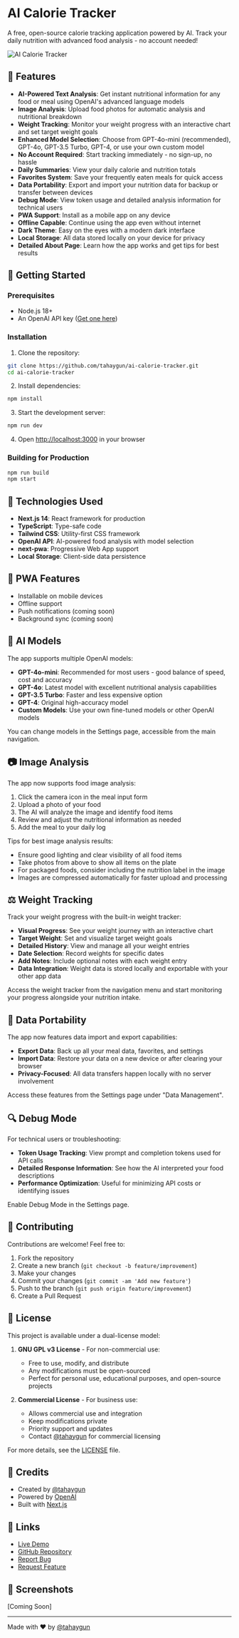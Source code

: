 # AI Calorie Tracker

A free, open-source calorie tracking application powered by AI. Track your daily nutrition with advanced food analysis - no account needed!

![AI Calorie Tracker](public/icons/icon-512x512.png)

## 🌟 Features

- **AI-Powered Text Analysis**: Get instant nutritional information for any food or meal using OpenAI's advanced language models
- **Image Analysis**: Upload food photos for automatic analysis and nutritional breakdown
- **Weight Tracking**: Monitor your weight progress with an interactive chart and set target weight goals
- **Enhanced Model Selection**: Choose from GPT-4o-mini (recommended), GPT-4o, GPT-3.5 Turbo, GPT-4, or use your own custom model
- **No Account Required**: Start tracking immediately - no sign-up, no hassle
- **Daily Summaries**: View your daily calorie and nutrition totals
- **Favorites System**: Save your frequently eaten meals for quick access
- **Data Portability**: Export and import your nutrition data for backup or transfer between devices
- **Debug Mode**: View token usage and detailed analysis information for technical users
- **PWA Support**: Install as a mobile app on any device
- **Offline Capable**: Continue using the app even without internet
- **Dark Theme**: Easy on the eyes with a modern dark interface
- **Local Storage**: All data stored locally on your device for privacy
- **Detailed About Page**: Learn how the app works and get tips for best results

## 🚀 Getting Started

### Prerequisites

- Node.js 18+
- An OpenAI API key ([Get one here](https://platform.openai.com/api-keys))

### Installation

1. Clone the repository:

```bash
git clone https://github.com/tahaygun/ai-calorie-tracker.git
cd ai-calorie-tracker
```

2. Install dependencies:

```bash
npm install
```

3. Start the development server:

```bash
npm run dev
```

4. Open [http://localhost:3000](http://localhost:3000) in your browser

### Building for Production

```bash
npm run build
npm start
```

## 🔧 Technologies Used

- **Next.js 14**: React framework for production
- **TypeScript**: Type-safe code
- **Tailwind CSS**: Utility-first CSS framework
- **OpenAI API**: AI-powered food analysis with model selection
- **next-pwa**: Progressive Web App support
- **Local Storage**: Client-side data persistence

## 📱 PWA Features

- Installable on mobile devices
- Offline support
- Push notifications (coming soon)
- Background sync (coming soon)

## 🤖 AI Models

The app supports multiple OpenAI models:

- **GPT-4o-mini**: Recommended for most users - good balance of speed, cost and accuracy
- **GPT-4o**: Latest model with excellent nutritional analysis capabilities
- **GPT-3.5 Turbo**: Faster and less expensive option
- **GPT-4**: Original high-accuracy model
- **Custom Models**: Use your own fine-tuned models or other OpenAI models

You can change models in the Settings page, accessible from the main navigation.

## 📷 Image Analysis

The app now supports food image analysis:

1. Click the camera icon in the meal input form
2. Upload a photo of your food
3. The AI will analyze the image and identify food items
4. Review and adjust the nutritional information as needed
5. Add the meal to your daily log

Tips for best image analysis results:

- Ensure good lighting and clear visibility of all food items
- Take photos from above to show all items on the plate
- For packaged foods, consider including the nutrition label in the image
- Images are compressed automatically for faster upload and processing

## ⚖️ Weight Tracking

Track your weight progress with the built-in weight tracker:

- **Visual Progress**: See your weight journey with an interactive chart
- **Target Weight**: Set and visualize target weight goals
- **Detailed History**: View and manage all your weight entries
- **Date Selection**: Record weights for specific dates
- **Add Notes**: Include optional notes with each weight entry
- **Data Integration**: Weight data is stored locally and exportable with your other app data

Access the weight tracker from the navigation menu and start monitoring your progress alongside your nutrition intake.

## 💾 Data Portability

The app now features data import and export capabilities:

- **Export Data**: Back up all your meal data, favorites, and settings
- **Import Data**: Restore your data on a new device or after clearing your browser
- **Privacy-Focused**: All data transfers happen locally with no server involvement

Access these features from the Settings page under "Data Management".

## 🔍 Debug Mode

For technical users or troubleshooting:

- **Token Usage Tracking**: View prompt and completion tokens used for API calls
- **Detailed Response Information**: See how the AI interpreted your food descriptions
- **Performance Optimization**: Useful for minimizing API costs or identifying issues

Enable Debug Mode in the Settings page.

## 🤝 Contributing

Contributions are welcome! Feel free to:

1. Fork the repository
2. Create a new branch (`git checkout -b feature/improvement`)
3. Make your changes
4. Commit your changes (`git commit -am 'Add new feature'`)
5. Push to the branch (`git push origin feature/improvement`)
6. Create a Pull Request

## 📝 License

This project is available under a dual-license model:

1. **GNU GPL v3 License** - For non-commercial use:

   - Free to use, modify, and distribute
   - Any modifications must be open-sourced
   - Perfect for personal use, educational purposes, and open-source projects

2. **Commercial License** - For business use:
   - Allows commercial use and integration
   - Keep modifications private
   - Priority support and updates
   - Contact [@tahaygun](https://github.com/tahaygun) for commercial licensing

For more details, see the [LICENSE](LICENSE) file.

## 🙏 Credits

- Created by [@tahaygun](https://github.com/tahaygun)
- Powered by [OpenAI](https://openai.com/)
- Built with [Next.js](https://nextjs.org/)

## 🔗 Links

- [Live Demo](https://ai-calorietracker.vercel.app)
- [GitHub Repository](https://github.com/tahaygun/ai-calorie-tracker)
- [Report Bug](https://github.com/tahaygun/ai-calorie-tracker/issues)
- [Request Feature](https://github.com/tahaygun/ai-calorie-tracker/issues)

## 📸 Screenshots

[Coming Soon]

---

Made with ❤️ by [@tahaygun](https://github.com/tahaygun)
